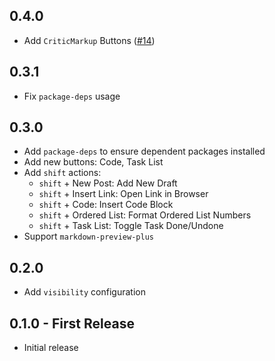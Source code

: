 ## 0.4.0

- Add `CriticMarkup` Buttons ([#14](https://github.com/zhuochun/tool-bar-md-writer/pull/14))

## 0.3.1

- Fix `package-deps` usage

## 0.3.0

- Add `package-deps` to ensure dependent packages installed
- Add new buttons: Code, Task List
- Add `shift` actions:
  - `shift` + New Post: Add New Draft
  - `shift` + Insert Link: Open Link in Browser
  - `shift` + Code: Insert Code Block
  - `shift` + Ordered List: Format Ordered List Numbers
  - `shift` + Task List: Toggle Task Done/Undone
- Support `markdown-preview-plus`

## 0.2.0

* Add `visibility` configuration

## 0.1.0 - First Release

* Initial release
